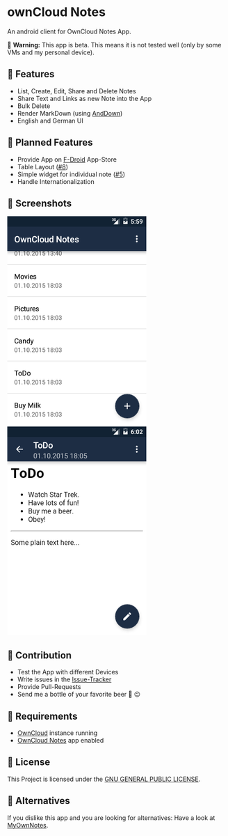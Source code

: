 # ownCloud Notes
An android client for OwnCloud Notes App.

:construction: **Warning:** This app is beta. This means it is not tested well (only by some VMs and my personal device).

## :rocket: Features
* List, Create, Edit, Share and Delete Notes
* Share Text and Links as new Note into the App
* Bulk Delete
* Render MarkDown (using [AndDown](https://github.com/commonsguy/cwac-anddown))
* English and German UI

## :checkered_flag: Planned Features
* Provide App on [F-Droid](https://f-droid.org/) App-Store
* Table Layout ([#8](https://github.com/stefan-niedermann/OwnCloud-Notes/issues/8))
* Simple widget for individual note ([#5](https://github.com/stefan-niedermann/OwnCloud-Notes/issues/5))
* Handle Internationalization

## :eyes: Screenshots
![Demo 1](/demo-1.png)
![Demo 2](/demo-2.png)

## :wrench: Contribution
* Test the App with different Devices
* Write issues in the [Issue-Tracker](https://github.com/stefan-niedermann/OwnCloud-Notes/issues)
* Provide Pull-Requests
* Send me a bottle of your favorite beer :beers: :wink:

## :link: Requirements
* [OwnCloud](https://github.com/owncloud/) instance running
* [OwnCloud Notes](https://github.com/owncloud/notes) app enabled

## :notebook: License
This Project is licensed under the [GNU GENERAL PUBLIC LICENSE](/LICENSE).

## :twisted_rightwards_arrows: Alternatives
If you dislike this app and you are looking for alternatives: Have a look at [MyOwnNotes](https://github.com/aykit/MyOwnNotes).
